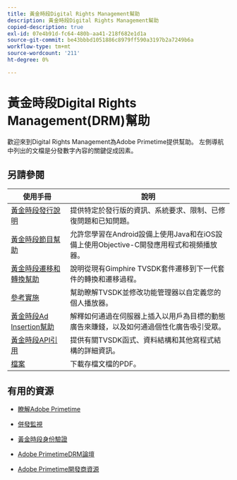 ```yaml
---
title: 黃金時段Digital Rights Management幫助
description: 黃金時段Digital Rights Management幫助
copied-description: true
exl-id: 07e4b91d-fc64-480b-aa41-218f682e1d1a
source-git-commit: be43bbbd1051886c8979ff590a3197b2a7249b6a
workflow-type: tm+mt
source-wordcount: '211'
ht-degree: 0%

---
```


# 黃金時段Digital Rights Management(DRM)幫助

歡迎來到Digital Rights Management為Adobe Primetime提供幫助。 左側導航中列出的文檔是分發數字內容的關鍵促成因素。

## 另請參閱

| 使用手冊 | 說明 |
|--- |--- |
| [黃金時段發行說明](/help/release-notes/home.md) | 提供特定於發行版的資訊、系統要求、限制、已修復問題和已知問題。 |
| [黃金時段節目幫助](/help/programming/home.md) | 允許您學習在Android設備上使用Java和在iOS設備上使用Objective-C開發應用程式和視頻播放器。 |
| [黃金時段遷移和轉換幫助](/help/migration-guides/home.md) | 說明從現有Gimphire TVSDK套件遷移到下一代套件的轉換和遷移過程。 |
| [參考實施](/help/android-reference-implementation/home.md) | 幫助瞭解TVSDK並修改功能管理器以自定義您的個人播放器。 |
| [黃金時段Ad Insertion幫助](/help/primetime-ad-insertion/home.md) | 解釋如何通過在伺服器上插入以用戶為目標的動態廣告來賺錢，以及如何通過個性化廣告吸引受眾。 |
| [黃金時段API引用](/help/reference/api-references.md) | 提供有關TVSDK函式、資料結構和其他寫程式結構的詳細資訊。 |
| [檔案](https://helpx.adobe.com/primetime/archives.html) | 下載存檔文檔的PDF。 |

## 有用的資源

* [瞭解Adobe Primetime](https://www.adobe.com/in/marketing/primetime.html)

* [併發監視](https://tve.helpdocsonline.com/concurrency-monitoring-introduction)

* [黃金時段身份驗證](https://tve.helpdocsonline.com/home)

* [Adobe PrimetimeDRM論壇](https://forums.adobe.com/community/adobe_access)

* [Adobe Primetime開發商資源](https://www.adobe.com/devnet/primetime.html)
